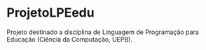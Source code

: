 # ProjetoLPEedu
Projeto destinado a disciplina de Linguagem de Programação para Educação (Ciência da Computação, UEPB).

